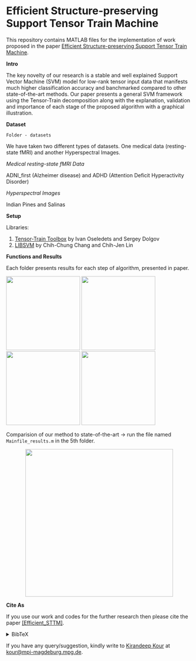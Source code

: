 # Efficient Structure-preserving Support Tensor Train Machine

This repository contains MATLAB files for the implementation of work proposed in the paper
 [Efficient Structure-preserving Support Tensor Train Machine](https://arxiv.org/pdf/2002.05079.pdf).

**Intro** 

The key novelty of our research is a stable and well explained Support Vector Machine (SVM) model for low-rank tensor
input data that manifests much higher classification accuracy and banchmarked compared to other state-of-the-art methods.
Our paper presents a general SVM framework using the Tensor-Train decomposition 
along with the explanation, validation and importance of each stage of the proposed algorithm with a graphical illustration.



**Dataset**

```batch
Folder - datasets
```

We have taken two different types of datasets. One medical data (resting-state fMRI) and another Hyperspectral Images. 

*Medical resting-state fMRI Data*

 ADNI_first (Alzheimer disease) and ADHD (Attention Deficit Hyperactivity Disorder) 


*Hyperspectral Images*

Indian Pines and Salinas 


**Setup**

Libraries: 

1. [Tensor-Train Toolbox](https://github.com/oseledets/TT-Toolbox) by Ivan Oseledets and Sergey Dolgov 
2. [LIBSVM](https://www.csie.ntu.edu.tw/~cjlin/libsvm/) by Chih-Chung Chang and Chih-Jen Lin 


 
**Functions and Results**

Each folder presents results for each step of algorithm, presented in paper. 

<p float="left">
<img src="https://github.com/mpimd-csc/Efficient_STTM/blob/master/Figure/ttvsttsvd.png" width="200">
<img src="https://github.com/mpimd-csc/Efficient_STTM/blob/master/Figure/ttcp_vs_ttcpsvd.png" width="200">
<img src="https://github.com/mpimd-csc/Efficient_STTM/blob/master/Figure/ttsvd_vs_ttcpsvd.png" width="200">
<img src="https://github.com/mpimd-csc/Efficient_STTM/blob/master/Figure/ttcp-ne_vs_ttcp-svd-ne.png" width="200">
</p>


Comparision of our method to state-of-the-art -> run the file named ``Mainfile_results.m`` in the 5th folder. 

<p align="center">
<img src="https://github.com/mpimd-csc/Efficient_STTM/blob/master/Figure/final_result_ADNI.png" width="400">
</p>




**Cite As**

If you use our work and codes for the further research then please cite the paper [[Efficient_STTM]](https://arxiv.org/pdf/2002.05079.pdf).
<details><summary> BibTeX </summary><pre>
@misc{kour2021efficient,
      title={Efficient Structure-preserving Support Tensor Train Machine}, 
      author={Kirandeep Kour and Sergey Dolgov and Martin Stoll and Peter Benner},
      year={2021},
      eprint={2002.05079},
      archivePrefix={arXiv},
      primaryClass={cs.LG}
}
}</pre></details>

If you have any query/suggestion, kindly write to [Kirandeep Kour](https://www.mpi-magdeburg.mpg.de/person/59949/842836) at kour@mpi-magdeburg.mpg.de.
